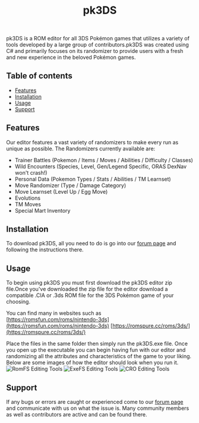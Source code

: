 </p>

<h1 align="center">pk3DS </h1>

<br />

pk3DS is a ROM editor for all 3DS Pokémon games that utilizes a variety of tools developed by a large group of contributors.pk3DS was created 
using C# and primarily focuses on its randomizer to provide users with a fresh and new experience in the beloved Pokémon games. 

## Table of contents

- [Features](#features)
- [Installation](#installation)
- [Usage](#usage)
- [Support](#support)

## Features

Our editor features a vast variety of randomizers to make every run as unique as possible. The Randomizers currently available are:

- Trainer Battles (Pokemon / Items / Moves / Abilities / Difficulty / Classes)
- Wild Encounters (Species, Level, Gen/Legend Specific, ORAS DexNav won't crash!)
- Personal Data (Pokemon Types / Stats / Abilities / TM Learnset)
- Move Randomizer (Type / Damage Category)
- Move Learnset (Level Up / Egg Move)
- Evolutions
- TM Moves
- Special Mart Inventory

## Installation

To download pk3DS, all you need to do is go into our 
[forum page](https://projectpokemon.org/home/forums/topic/34377-pk3ds-pok%C3%A9mon-3ds-rom-editor-and-randomizer/) and following the instructions there.

## Usage

To begin using pk3DS you must first download the pk3DS editor zip file.Once you've downloaded the zip file for the editor 
download a compatible .CIA or .3ds ROM file for the 3DS Pokémon game of your choosing. 

You can find many in websites such as 
[https://romsfun.com/roms/nintendo-3ds](https://romsfun.com/roms/nintendo-3ds)
[https://romspure.cc/roms/3ds/](https://romspure.cc/roms/3ds/)

Place the files in the same folder then simply run the pk3DS.exe file.
Once you open up the executable you can begin having fun with our editor and randomizing all the attributes and characteristics of the game to your liking.
Below are some images of how the editor should look when you run it.
![RomFS Editing Tools](https://i.imgur.com/IDVCMfx.png)
![ExeFS Editing Tools](https://i.imgur.com/Ied0sVV.png)
![CRO Editing Tools](https://i.imgur.com/lUSGbw5.png)

## Support

If any bugs or errors are caught or experienced come to our [forum page](https://projectpokemon.org/home/forums/topic/34377-pk3ds-pok%C3%A9mon-3ds-rom-editor-and-randomizer/) and communicate with us on what the issue is.
Many community members as well as contributors are active and can be found there. 
